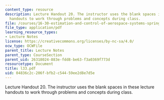 ```yaml
---
content_type: resource
description: Lecture Handout 20. The instructor uses the blank spaces in these lecture
  handouts to work through problems and concepts during class.
file: /courses/16-30-estimation-and-control-of-aerospace-systems-spring-2004/04836c2c206fbfb2c54459ee2d8e7d5e_l33.pdf
file_type: application/pdf
learning_resource_types:
- Lecture Notes
license: https://creativecommons.org/licenses/by-nc-sa/4.0/
ocw_type: OCWFile
parent_title: Lecture Notes
parent_type: CourseSection
parent_uid: 26318024-883e-fdd8-be63-f3a0369f773d
resourcetype: Document
title: l33.pdf
uid: 04836c2c-206f-bfb2-c544-59ee2d8e7d5e
---
```

Lecture Handout 20. The instructor uses the blank spaces in these lecture handouts to work through problems and concepts during class.
